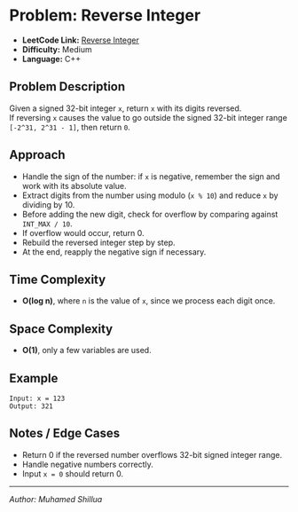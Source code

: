 # Problem: Reverse Integer

- **LeetCode Link:** [Reverse Integer](https://leetcode.com/problems/reverse-integer/)
- **Difficulty:** Medium
- **Language:** C++

## Problem Description
Given a signed 32-bit integer `x`, return `x` with its digits reversed.  
If reversing `x` causes the value to go outside the signed 32-bit integer range `[-2^31, 2^31 - 1]`, then return `0`.

## Approach
- Handle the sign of the number: if `x` is negative, remember the sign and work with its absolute value.
- Extract digits from the number using modulo (`x % 10`) and reduce `x` by dividing by 10.
- Before adding the new digit, check for overflow by comparing against `INT_MAX / 10`.
- If overflow would occur, return 0.
- Rebuild the reversed integer step by step.
- At the end, reapply the negative sign if necessary.

## Time Complexity
- **O(log n)**, where `n` is the value of `x`, since we process each digit once.

## Space Complexity
- **O(1)**, only a few variables are used.

## Example
```
Input: x = 123
Output: 321
```

## Notes / Edge Cases
- Return 0 if the reversed number overflows 32-bit signed integer range.
- Handle negative numbers correctly.
- Input `x = 0` should return 0.

---
*Author: Muhamed Shillua*
